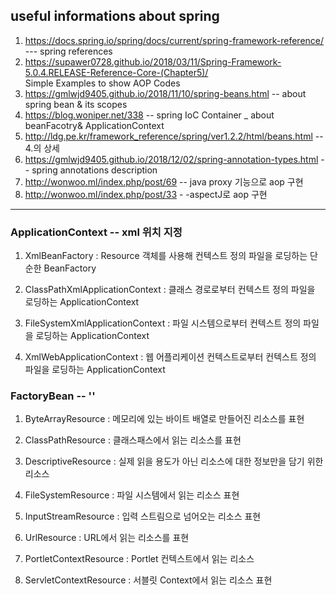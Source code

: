 ## useful informations about spring

1. https://docs.spring.io/spring/docs/current/spring-framework-reference/ --- spring references
2. https://supawer0728.github.io/2018/03/11/Spring-Framework-5.0.4.RELEASE-Reference-Core-(Chapter5)/
<br>Simple Examples to show AOP Codes
3. https://gmlwjd9405.github.io/2018/11/10/spring-beans.html -- about spring bean & its scopes
4. https://blog.woniper.net/338 -- spring IoC Container _ about beanFacotry& ApplicationContext
5. http://ldg.pe.kr/framework_reference/spring/ver1.2.2/html/beans.html -- 4.의 상세 
6. https://gmlwjd9405.github.io/2018/12/02/spring-annotation-types.html -- spring annotations description
7. http://wonwoo.ml/index.php/post/69 -- java proxy 기능으로 aop 구현
8. http://wonwoo.ml/index.php/post/33 - -aspectJ로 aop 구현


<hr>

### ApplicationContext -- xml 위치 지정
1. XmlBeanFactory : Resource 객체를 사용해 컨텍스트 정의 파일을 로딩하는 단순한 BeanFactory

2. ClassPathXmlApplicationContext : 클래스 경로로부터 컨텍스트 정의 파일을 로딩하는 ApplicationContext

3. FileSystemXmlApplicationContext : 파일 시스템으로부터 컨텍스트 정의 파일을 로딩하는 ApplicationContext

4. XmlWebApplicationContext : 웹 어플리케이션 컨텍스트로부터 컨텍스트 정의 파일을 로딩하는 ApplicationContext

### FactoryBean -- ''
1. ByteArrayResource : 메모리에 있는 바이트 배열로 만들어진 리소스를 표현

2. ClassPathResource : 클래스패스에서 읽는 리소스를 표현

3. DescriptiveResource : 실제 읽을 용도가 아닌 리소스에 대한 정보만을 담기 위한 리소스

4. FileSystemResource : 파일 시스템에서 읽는 리소스 표현

5. InputStreamResource : 입력 스트림으로 넘어오는 리소스 표현

6. UrlResource : URL에서 읽는 리소스를 표현

7. PortletContextResource : Portlet 컨텍스트에서 읽는 리소스

8. ServletContextResource : 서블릿 Context에서 읽는 리소스 표현
